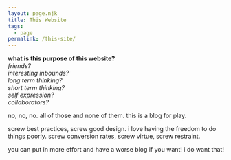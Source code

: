 ```yaml
---
layout: page.njk
title: This Website 
tags: 
  - page
permalink: /this-site/
---
```


__what is this purpose of this website?__\
_friends?_\
_interesting inbounds?_\
_long term thinking?_\
_short term thinking?_\
_self expression?_\
_collaborators?_    

no, no, no. all of those and none of them. this is a blog for play.

screw best practices, screw good design. i love having the freedom to do things poorly. screw conversion rates, screw virtue, screw restraint.

you can put in more effort and have a worse blog if you want! i do want that!